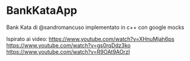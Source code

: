 BankKataApp
===========

Bank Kata di @sandromancuso implementato in c++ con google mocks

Ispirato ai video:
https://www.youtube.com/watch?v=XHnuMjah6ps
https://www.youtube.com/watch?v=gs0rqDdz3ko
https://www.youtube.com/watch?v=R9OAt9AOrzI
